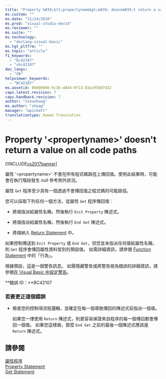 ```yaml
---
title: "Property &#39;&lt;propertyname&gt;&#39; doesn&#39;t return a value on all code paths | Microsoft Docs"
ms.custom: ""
ms.date: "11/24/2016"
ms.prod: "visual-studio-dev14"
ms.reviewer: ""
ms.suite: ""
ms.technology: 
  - "devlang-visual-basic"
ms.tgt_pltfrm: ""
ms.topic: "article"
f1_keywords: 
  - "bc42107"
  - "vbc42107"
dev_langs: 
  - "VB"
helpviewer_keywords: 
  - "BC42107"
ms.assetid: 06800966-9c3b-4844-9f13-83ac95607d32
caps.latest.revision: 7
caps.handback.revision: 7
author: "stevehoag"
ms.author: "shoag"
manager: "wpickett"
translationtype: Human Translation
---
```

# Property &#39;&lt;propertyname&gt;&#39; doesn&#39;t return a value on all code paths
[!INCLUDE[vs2017banner](../../../csharp/includes/vs2017banner.md)]

屬性 '\<propertyname\>' 不會在所有程式碼路徑上傳回值。使用此結果時，可能會在執行階段發生 null 參考例外狀況。  
  
 屬性 `Get` 程序至少具有一個透過不會傳回值之程式碼的可能路徑。  
  
 您可以採取下列任何一個方法，從屬性 `Get` 程序傳回值：  
  
-   將值指派給屬性名稱，然後執行 `Exit Property` 陳述式。  
  
-   將值指派給屬性名稱，然後執行 `End Get` 陳述式。  
  
-   將值納入 [Return Statement](../../../visual-basic/language-reference/statements/return-statement.md) 中。  
  
 如果控制傳送到 `Exit Property` 或 `End Get`，但您並未指派任何值給屬性名稱，則 `Get` 程序會傳回屬性資料型別的預設值。  如需詳細資訊，請參閱 [Function Statement](../../../visual-basic/language-reference/statements/function-statement.md) 中的「行為」。  
  
 根據預設，這是一個警告訊息。  如需隱藏警告或將警告視為錯誤的詳細資訊，請參閱[在 Visual Basic 中設定警告](/visual-studio/ide/configuring-warnings-in-visual-basic)。  
  
 **錯誤 ID：**BC42107  
  
### 若要更正這個錯誤  
  
-   檢查您的控制項流程邏輯，並確定在每一個導致傳回的陳述式前指派一個值。  
  
     如果您一律使用 `Return` 陳述式，則更容易保證來自程序的每一個傳回都會傳回一個值。  如果您這樣做，那麼 `End Get` 之前的最後一個陳述式應該是 `Return` 陳述式。  
  
## 請參閱  
 [屬性程序](../../../visual-basic/programming-guide/language-features/procedures/property-procedures.md)   
 [Property Statement](../../../visual-basic/language-reference/statements/property-statement.md)   
 [Get Statement](../../../visual-basic/language-reference/statements/get-statement.md)